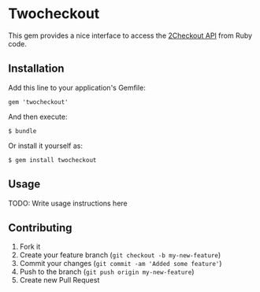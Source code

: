 # Twocheckout

This gem provides a nice interface to access the [2Checkout API](https://www.2checkout.com/documentation/api/) from Ruby code.

## Installation

Add this line to your application's Gemfile:

    gem 'twocheckout'

And then execute:

    $ bundle

Or install it yourself as:

    $ gem install twocheckout

## Usage

TODO: Write usage instructions here

## Contributing

1. Fork it
2. Create your feature branch (`git checkout -b my-new-feature`)
3. Commit your changes (`git commit -am 'Added some feature'`)
4. Push to the branch (`git push origin my-new-feature`)
5. Create new Pull Request
